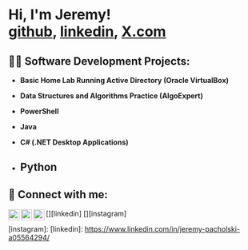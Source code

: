 <h1>Hi, I'm Jeremy! <br/><a href="https://github.com/jerryplski/jerrplyski/">github</a>, <a href="https://www.linkedin.com/in/jeremy-pacholski-a05564294/">linkedin</a>, <a href="https://x.com/jPacholski02">X.com</a></h1>
<!-- WORK IN PROGRESS -->

<h2>👨‍💻 Software Development Projects:</h2>

- <b>Basic Home Lab Running Active Directory (Oracle VirtualBox)</b>

- <b>Data Structures and Algorithms Practice (AlgoExpert)</b>

- <b>PowerShell</b>
- <b>Java</b>
- <b>C# (.NET Desktop Applications)</b>

- <b>Python</b>
  - 

<h2> 🤳 Connect with me:</h2>

[<img align="left" alt="JoshMadakor | Twitter" width="22px" src="https://cdn.jsdelivr.net/npm/simple-icons@v3/icons/twitter.svg" />][twitter]
[<img align="left" alt="JoshMadakor | LinkedIn" width="22px" src="https://cdn.jsdelivr.net/npm/simple-icons@v3/icons/linkedin.svg" />][linkedin]
[<img align="left" alt="JoshMadakor | Instagram" width="22px" src="https://cdn.jsdelivr.net/npm/simple-icons@v3/icons/instagram.svg" />][instagram]

[twitter]: https://x.com/jPacholski02
[instagram]: 
[linkedin]: https://www.linkedin.com/in/jeremy-pacholski-a05564294/

<!--
Some ideas to get you started:

- 🔭 I’m currently working on ...
- 🌱 I’m currently learning ...
- 👯 I’m looking to collaborate on ...
- 🤔 I’m looking for help with ...
- 💬 Ask me about ...
- 📫 How to reach me: ...
- 😄 Pronouns: ...
- ⚡ Fun fact: ...
-->

